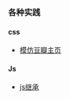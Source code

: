 ### 各种实践
 
#### css
* [模仿豆瓣主页](https://zouyifeng.github.io/practice/css-demo/douban/index.html)


#### Js
* [js继承](https://zouyifeng.github.io/practice/js/js%E7%BB%A7%E6%89%BF/index.html)